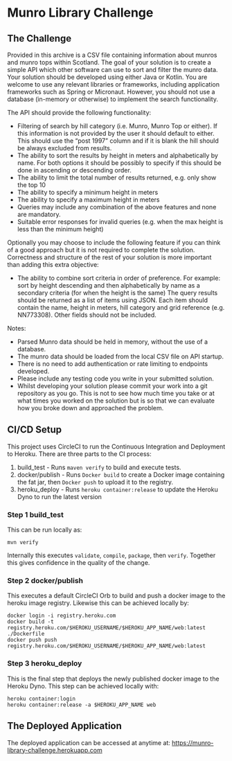 # Munro Library Challenge

## The Challenge

Provided in this archive is a CSV file containing information about munros and munro tops
within Scotland. The goal of your solution is to create a simple API which other software can use
to sort and filter the munro data. Your solution should be developed using either Java or Kotlin.
You are welcome to use any relevant libraries or frameworks, including application frameworks
such as Spring or Micronaut. However, you should not use a database (in-memory or otherwise)
to implement the search functionality.

The API should provide the following functionality:
- Filtering of search by hill category (i.e. Munro, Munro Top or either). If this information is not provided by the 
  user it should default to either. This should use the “post 1997” column and if it is blank the hill should be always 
  excluded from results.
- The ability to sort the results by height in meters and alphabetically by name. For both options it should be possibly
  to specify if this should be done in ascending or descending order.
- The ability to limit the total number of results returned, e.g. only show the top 10
- The ability to specify a minimum height in meters
- The ability to specify a maximum height in meters
- Queries may include any combination of the above features and none are mandatory.
- Suitable error responses for invalid queries (e.g. when the max height is less than the minimum height) 
  
Optionally you may choose to include the following feature if you can think of a good approach but it is not required to
complete the solution. Correctness and structure of the rest of your solution is more important than adding this extra 
objective:
- The ability to combine sort criteria in order of preference. For example: sort by height descending and then 
  alphabetically by name as a secondary criteria (for when the height is the same) The query results should be returned 
  as a list of items using JSON. Each item should contain the name, height in meters, hill category and grid reference 
  (e.g. NN773308). Other fields should not be included.

Notes:
- Parsed Munro data should be held in memory, without the use of a database.
- The munro data should be loaded from the local CSV file on API startup.
- There is no need to add authentication or rate limiting to endpoints developed.
- Please include any testing code you write in your submitted solution.
- Whilst developing your solution please commit your work into a git repository as you go. This is not to see how much 
  time you take or at what times you worked on the solution but is so that we can evaluate how you broke down and 
  approached the problem.

## CI/CD Setup

This project uses CircleCI to run the Continuous Integration and Deployment to Heroku. There are three parts to the CI
process:
1. build_test - Runs `maven verify` to build and execute tests.
2. docker/publish - Runs `Docker build` to create a Docker image containing the fat jar, then `Docker push` to upload it
   to the registry.
3. heroku_deploy - Runs `heroku container:release` to update the Heroku Dyno to run the latest version

### Step 1 build_test

This can be run locally as:

```
mvn verify 
```

Internally this executes `validate`, `compile`, `package`, then `verify`. Together this gives confidence in the quality
of the change.

### Step 2 docker/publish

This executes a default CircleCI Orb to build and push a docker image to the heroku image registry. Likewise this can
be achieved locally by:

```
docker login -i registry.heroku.com
docker build -t registry.heroku.com/$HEROKU_USERNAME/$HEROKU_APP_NAME/web:latest ./Dockerfile
docker push push registry.heroku.com/$HEROKU_USERNAME/$HEROKU_APP_NAME/web:latest
```

### Step 3 heroku_deploy

This is the final step that deploys the newly published docker image to the Heroku Dyno. This step can be achieved 
locally with:

```
heroku container:login
heroku container:release -a $HEROKU_APP_NAME web
```

## The Deployed Application

The deployed application can be accessed at anytime at: https://munro-library-challenge.herokuapp.com